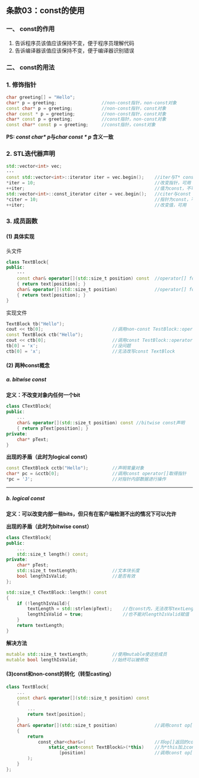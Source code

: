 ## 条款03：const的使用

### 一、 const的作用

1. 告诉程序员该值应该保持不变，便于程序员理解代码
2. 告诉编译器该值应该保持不变，便于编译器识别错误

### 二、 const的用法

### 1. 修饰指针

```C++
char greeting[] = "Hello";
char* p = greeting;					//non-const指针，non-const对象
const char* p = greeting;			//non-const指针，const对象
char const * p = greeting;			//non-const指针，const对象
char* const p = greeting;			//const指针，non-const对象
const char* const p = greeting;		//const指针，const对象
```

**PS: *const char\* p*与*char const \* p* 含义一致**



### 2. STL迭代器声明

```C++
std::vector<int> vec;
···
const std::vector<int>::iterator iter = vec.begin();	//iter与T* const作用一致
*iter = 10;												//改变指针，可用
++iter;													//值为const，不可修改
std::vector<int>::const_iterator citer = vec.begin();	//citer与const T*作用一致
*citer = 10;											//指针为const，不可修改
++iter;													//改变值，可用
```



### 3. 成员函数

#### (1) 具体实现

头文件

```C++
class TextBlock{
public:
    ···
    const char& operator[](std::size_t position) const 	//operator[] for const对象
    { return text[position]; }
    char& operator[](std::size_t position)				//operator[] for non-const对象
    { return text[position]; }
}
```

实现文件

```C++
TextBlock tb("Hello");
cout << tb[0];							//调用non-const TestBlock::operator[]
const TextBlock ctb("Hello");
cout << ctb[0];							//调用const TestBlock::operator[]
tb[0] = 'x';							//没问题
ctb[0] = 'x';							//无法改写const TextBlock
```



#### (2) 两种const概念

#####  a. bitwise const

**定义：不改变对象内任何一个bit**

```C++
class CTextBlock{
public:
    ...
    char& operator[](std::size_t position) const //bitwise const声明
    { return pText[position]; }
private:
    char* pText;
}
```

**出现的矛盾（此时为logical const）**

```C++
const CTextBlock cctb("Hello");			//声明常量对象
char* pc = &cctb[0];					//调用const operator[]取得指针
*pc = 'J';								//对指针内部数据进行操作
```

---

##### b. logical const

**定义：可以改变内部一些bits，但只有在客户端检测不出的情况下可以允许**

**出现的矛盾（此时为bitwise const）**

```C++
class CTextBlock{
public:
    ...
    std::size_t length() const;
private:
    char* pTest;
    std::size_t textLength;				//文本块长度
    bool lengthIsValid;					//是否有效
};

std::size_t CTextBlock::length() const
{
    if (!lengthIsVaild){
		textLength = std::strlen(pText);	//在const内，无法改写textLength
        lengthIsValid = true;				//也不能对lengthIsValid赋值
    }
    return textLength;
}
```

**解决方法**

```C++
mutable std::size_t textLength;			//使用mutable使这些成员
mutable bool lengthIsValid;				//始终可以被修改
```



#### (3)const和non-const的转化（转型casting）

```c++
class TextBlock{
    ...
    const char& operator[](std::size_t position) const
    {
        ...
        return text[position];
    }
    char& operator[](std::size_t position)				//调用const op[]，得到non-const
    {
        return 
            const_char<char&>(							//将op[]返回的const转除
        		static_cast<const TextBlock&>(*this)	//为*this加上const(避免调用自己)
            		[position]							//调用const op[]
        );
    }
};
```

